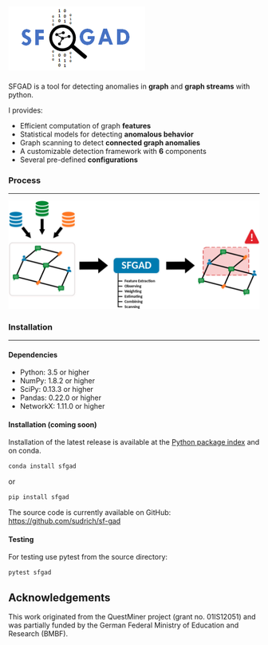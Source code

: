 ![SFGAD](./doc/img/logo.png)
---

SFGAD is a tool for detecting anomalies in **graph** and **graph streams** with python.


I provides:

* Efficient computation of graph **features**
* Statistical models for detecting **anomalous behavior**
* Graph scanning to detect **connected graph anomalies**
* A customizable detection framework with **6** components
* Several pre-defined **configurations**

### Process
---

![Process](./doc/img/sfgad.png)


### Installation
---

#### Dependencies

* Python: 3.5 or higher
* NumPy: 1.8.2 or higher
* SciPy: 0.13.3 or higher
* Pandas: 0.22.0 or higher
* NetworkX: 1.11.0 or higher

#### Installation (coming soon)

Installation of the latest release is available at the [Python
package index](https://pypi.org/project/sfgad) and on conda.

```sh
conda install sfgad
```

or 

```sh
pip install sfgad
```

The source code is currently available on GitHub:
https://github.com/sudrich/sf-gad

#### Testing

For testing use pytest from the source directory:

```sh
pytest sfgad
```

## Acknowledgements

This work originated from the QuestMiner project (grant no. 01IS12051) and was partially funded by the German Federal Ministry of Education and Research (BMBF).
